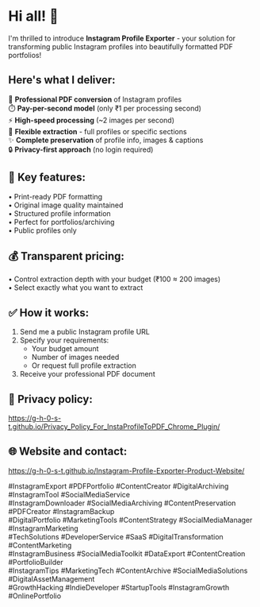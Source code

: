 # Hi all! 👋

I'm thrilled to introduce **Instagram Profile Exporter** - your solution for transforming public Instagram profiles into beautifully formatted PDF portfolios!

## **Here's what I deliver:**  
📄 **Professional PDF conversion** of Instagram profiles  
⏱️ **Pay-per-second model** (only ₹1 per processing second)  
⚡ **High-speed processing** (~2 images per second)  
🎯 **Flexible extraction** - full profiles or specific sections  
✨ **Complete preservation** of profile info, images & captions  
🔒 **Privacy-first approach** (no login required)  

## **🌟 Key features:**  
• Print-ready PDF formatting  
• Original image quality maintained  
• Structured profile information  
• Perfect for portfolios/archiving  
• Public profiles only  

## **💰 Transparent pricing:**  
• Control extraction depth with your budget (₹100 ≈ 200 images)  
• Select exactly what you want to extract  

## **✅ How it works:**  
1. Send me a public Instagram profile URL  
2. Specify your requirements:  
   - Your budget amount  
   - Number of images needed  
   - Or request full profile extraction  
3. Receive your professional PDF document  

## **🔐 Privacy policy:**  
<https://g-h-0-s-t.github.io/Privacy_Policy_For_InstaProfileToPDF_Chrome_Plugin/>  

## **🌐 Website and contact:**  
<https://g-h-0-s-t.github.io/Instagram-Profile-Exporter-Product-Website/>  

#InstagramExport #PDFPortfolio #ContentCreator #DigitalArchiving #InstagramTool #SocialMediaService  
#InstagramDownloader #SocialMediaArchiving #ContentPreservation #PDFCreator #InstagramBackup  
#DigitalPortfolio #MarketingTools #ContentStrategy #SocialMediaManager #InstagramMarketing  
#TechSolutions #DeveloperService #SaaS #DigitalTransformation #ContentMarketing  
#InstagramBusiness #SocialMediaToolkit #DataExport #ContentCreation #PortfolioBuilder  
#InstagramTips #MarketingTech #ContentArchive #SocialMediaSolutions #DigitalAssetManagement  
#GrowthHacking #IndieDeveloper #StartupTools #InstagramGrowth #OnlinePortfolio
